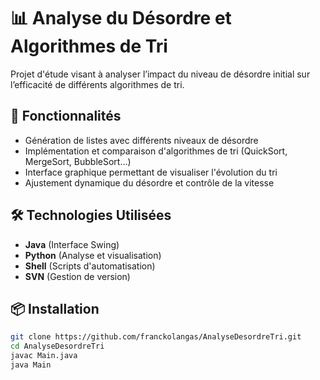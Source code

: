 # 📊 Analyse du Désordre et Algorithmes de Tri

Projet d'étude visant à analyser l’impact du niveau de désordre initial sur l’efficacité de différents algorithmes de tri.

## 🚀 Fonctionnalités

- Génération de listes avec différents niveaux de désordre
- Implémentation et comparaison d'algorithmes de tri (QuickSort, MergeSort, BubbleSort...)
- Interface graphique permettant de visualiser l'évolution du tri
- Ajustement dynamique du désordre et contrôle de la vitesse

## 🛠️ Technologies Utilisées

- **Java** (Interface Swing)
- **Python** (Analyse et visualisation)
- **Shell** (Scripts d'automatisation)
- **SVN** (Gestion de version)

## 📦 Installation

```sh
git clone https://github.com/franckolangas/AnalyseDesordreTri.git
cd AnalyseDesordreTri
javac Main.java
java Main
